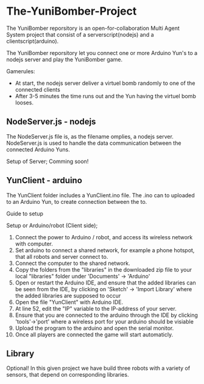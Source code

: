 # The-YuniBomber-Project
The YuniBomber reporsitory is an open-for-collaboration Multi Agent System project that consist of a serverscript(nodejs) and a clientscript(arduino). 

The YuniBomber reporsitory let you connect one or more Arduino Yun's to a nodejs server and play the YuniBomber game.

Gamerules:
- At start, the nodejs server deliver a virtuel bomb randomly to one of the connected clients
- After 3-5 minutes the time runs out and the Yun having the virtuel bomb looses.

## NodeServer.js - nodejs
The NodeServer.js file is, as the filename omplies, a nodejs server. NodeServer.js is used to handle the data communication between the connected Arduino Yuns.

Setup of Server;
Comming soon!

## YunClient - arduino
The YunClient folder includes a YunClient.ino file. The .ino can to uploaded to an Arduino Yun, to create connection between the to.

Guide to setup

Setup or Arduino/robot (Client side);
1. Connect the power to Arduino / robot, and access its wireless network with computer.
2. Set arduino to connect a shared network, for example a phone hotspot, that all robots and server connect to.
3. Connect the computer to the shared network.
4. Copy the folders from the "libraries" in the downloaded zip file to your local "libraries" folder under 'Documents' -> 'Arduino'
5. Open or restart the Arduino IDE, and ensure that the added libraries can be seen from the IDE, by clicking on
     'Sketch' -> 'Import Library' where the added libraries are supposed to occur
6. Open the file "YunClient" with Arduino IDE.
7. At line 52, edit the "IP" variable to the IP-address of your server.
8. Ensure that you are connected to the arduino through the IDE by clicking 'tools'->'port' where a wireless port for your arduino should be visiable
9. Upload the program to the arduino and open the serial monitor.
10. Once all players are connected the game will start automaticly. 

## Library
Optional! In this given project we have build three robots with a variety of sensors, that depend on corresponding libraries.
